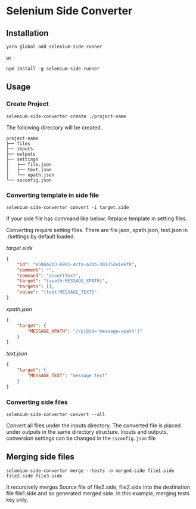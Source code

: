 
# Selenium Side Converter

## Installation

`yarn global add selenium-side-runner`

or

`npm install -g selenium-side-runner`

## Usage

### Create Project

`selenium-side-converter create ./project-name`

The following directory will be created.

```
project-name
├── files
├── inputs
├── outputs
├── settings
│   ├── file.json
│   ├── text.json
│   └── xpath.json
└── ssconfig.json
```

### Converting template in side file

`selenium-side-converter convert -i target.side`

If your side file has command like below, Replace template in setting files. 

Converting require setting files. There are file.json, xpath.json, text.json in ./settings by default loaded.

*target.side*
```json
{
    "id": "e506b2b3-6901-4cfa-a3bb-301352e1e6f0",
    "comment": "",
    "command": "assertText",
    "target": "{xpath:MESSAGE_XPATH}",
    "targets": [],
    "value": "{text:MESSAGE_TEXT}"
}
```

*xpath.json*
```json
{
    "target": {
        "MESSAGE_XPATH": "//p[@id='message-xpath']"
    }
}
```

*text.json*
```json
{
    "target": {
        "MESSAGE_TEXT": "message text"
    }
}
```

### Converting side files

`selenium-side-converter convert --all`

Convert all files under the inputs directory. The converted file is placed under outputs in the same directory structure. Inputs and outputs, conversion settings can be changed in the `ssconfig.json` file

## Merging side files

`selenium-side-converter merge --tests -o merged.side file1.side file2.side file3.side`

It recursively merges Source file of file2.side, file2.side into the destination file file1.side and so generated merged.side. In this example, merging tests key only.
